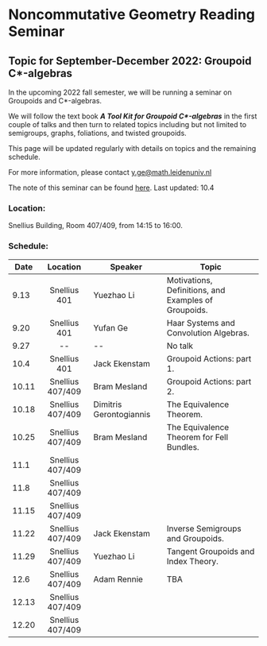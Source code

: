 # Noncommutative Geometry Reading Seminar
## Topic for September-December 2022: Groupoid C*-algebras

In the upcoming 2022 fall semester, we will be running a seminar on Groupoids and C*-algebras. 

We will follow the text book ___A Tool Kit for Groupoid C*-algebras___ in the first couple of talks and then turn to related topics including but not limited to semigroups, graphs, foliations, and twisted groupoids. 

This page will be updated regularly with details on topics and the remaining schedule.

<!-- You can use the [editor on GitHub](https://github.com/Sherlock3711/Groupoid-C--algebras/edit/gh-pages/index.md) to maintain and preview the content for your website in Markdown files. -->

<!-- Whenever you commit to this repository, GitHub Pages will run [Jekyll](https://jekyllrb.com/) to rebuild the pages in your site, from the content in your Markdown files. -->

For more information, please contact y.ge@math.leidenuniv.nl

The note of this seminar can be found [here](./notes/groupoid_note.pdf). Last updated: 10.4

### Location:
Snellius Building, Room 407/409, from 14:15 to 16:00.

### Schedule:

|  Date   | Location | Speaker  |  Topic |
|  ---  | :----------:  | ----  | -------- |
| 9.13  | Snellius 401| Yuezhao Li | Motivations, Definitions, and Examples of Groupoids. |
| 9.20  | Snellius 401| Yufan Ge |  Haar Systems and Convolution Algebras. |
| 9.27  | -- | -- | No talk |
| 10.4  | Snellius 401| Jack Ekenstam | Groupoid Actions: part 1. |
| 10.11 | Snellius 407/409| Bram Mesland | Groupoid Actions: part 2. |
| 10.18 | Snellius 407/409| Dimitris Gerontogiannis | The Equivalence Theorem.  |
| 10.25 | Snellius 407/409| Bram Mesland | The Equivalence Theorem for Fell Bundles. |
| 11.1 | Snellius 407/409|  |  |
| 11.8 | Snellius 407/409|  |  |
| 11.15 | Snellius 407/409|  |  |
| 11.22 | Snellius 407/409| Jack Ekenstam | Inverse Semigroups and Groupoids. |
| 11.29 | Snellius 407/409| Yuezhao Li | Tangent Groupoids and Index Theory. |
| 12.6 | Snellius 407/409| Adam Rennie | TBA |
| 12.13 | Snellius 407/409|  |  |
| 12.20 | Snellius 407/409|  |  |
